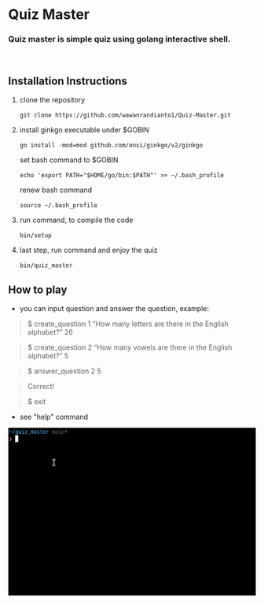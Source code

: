 # Quiz Master

### Quiz master is simple quiz using golang interactive shell. 
<br>

## Installation Instructions
1. clone the repository

       git clone https://github.com/wawanrandianto1/Quiz-Master.git

2. install ginkgo executable under $GOBIN

       go install -mod=mod github.com/onsi/ginkgo/v2/ginkgo

   set bash command to $GOBIN

       echo 'export PATH="$HOME/go/bin:$PATH"' >> ~/.bash_profile

   renew bash command

       source ~/.bash_profile
  
3. run command, to compile the code

       bin/setup

4. last step, run command and enjoy the quiz

       bin/quiz_master


## How to play
- you can input question and answer the question, example:

> $ create_question 1 “How many letters are there in the English alphabet?” 26

> $ create_question 2 “How many vowels are there in the English alphabet?” 5

> $ answer_question 2 5

> Correct!

> $ exit

- see "help" command

![Screenshot](peek2.gif)